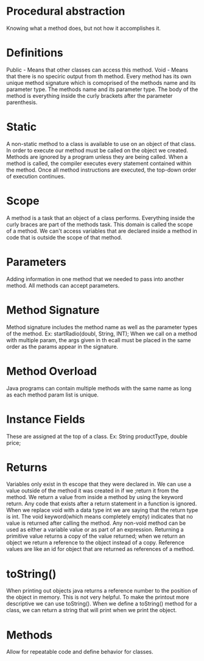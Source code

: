 # Procedural abstraction
Knowing what a method does, but not how it accomplishes it.


# Definitions 
Public - Means that other classes can access this method. 
Void - Means that there is no speciric output from th method. 
Every method has its own unique method signature which is comoprised of the methods name and its parameter type. 
The methods name and its  parameter type.
The body of the method is everything inside the curly brackets after the parameter parenthesis.

# Static
A non-static method to a class is available to use on an object of that class. In order to execute our method must be called on the object we created. Methods are ignored by a program unless they are being called. When a method is called, the compiler executes every statement contained within the method. Once all method instructions are executed, the top-down order of execution continues. 

# Scope
A method is a task that an object of a class performs. Everything inside the curly braces are part of the methods task. This domain is called the scope of a method. 
We can't access variables that are declared inside a method in code that is outside the scope of that method.

# Parameters
Adding information in one method that we needed to pass into another method. All methods can accept parameters. 
# Method Signature
Method signature includes the method name as well as the parameter types of the method. Ex: startRadio(doubl, String, INT);
When we call on a method with multiple param, the args given in th ecall must be placed in the same order as the params appear in the signature.
# Method Overload
Java programs can contain multiple methods with the same name as long as each method param list is unique.

# Instance Fields
These are assigned at the top of a class. Ex: String productType, double price;

# Returns
Variables only exist in th escope that they were declared in. We can use a value outside of the method it was created in if we ;return it from the method. We return a value from inside a method by using the keyword return. Any code that exists after a return statement in a function is ignored. 
When we replace void with a data type int we are saying that the return type is int.
The void keyword(which means completely empty) indicates that no value is returned after calling the method. Any non-void method can be used as either a variable value or as part of an expression.
Returning a primitive value returns a copy of the value returned; when we return an object we return a reference to the object instead of a copy. 
Reference values are like an id for object that are returned as references of a method.

# toString()
When printing out objects java returns a reference number to the position of the object in memory. This is not very helpful.
To make the printout more descriptive we can use toString().
When we define a toString() method for a class, we can return a string that will print when we print the object.

# Methods
Allow for repeatable code and define behavior for classes.
